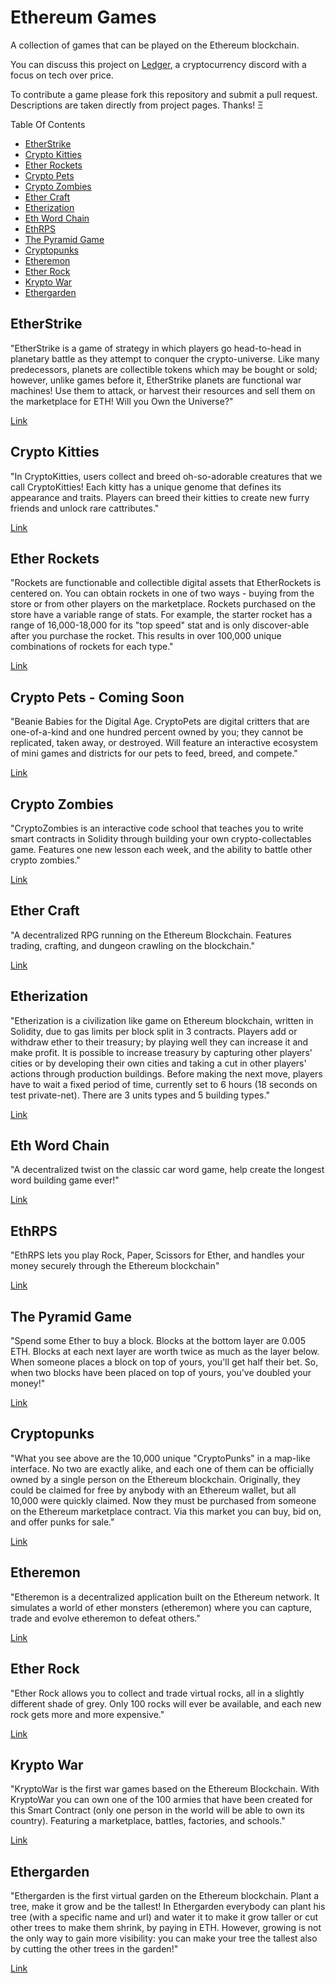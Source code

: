 # Ethereum Games
A collection of games that can be played on the Ethereum blockchain. 

You can discuss this project on [Ledger](https://joinledger.com), a cryptocurrency discord with a focus on tech over price.

To contribute a game please fork this repository and submit a pull request. Descriptions are taken directly from project pages. Thanks! Ξ

Table Of Contents
- [EtherStrike](#etherstrike)
- [Crypto Kitties](#crypto-kitties)
- [Ether Rockets](#ether-rockets)
- [Crypto Pets](#crypto-pets)
- [Crypto Zombies](#crypto-zombies)
- [Ether Craft](#ether-craft)
- [Etherization](#etherization)
- [Eth Word Chain](#eth-word-chain)
- [EthRPS](#ethrps)
- [The Pyramid Game](#the-pyramid-game)
- [Cryptopunks](#cryptopunks)
- [Etheremon](#etheremon)
- [Ether Rock](#ether-rock)
- [Krypto War](#krypto-war)
- [Ethergarden](#ethergarden)


## EtherStrike
"EtherStrike is a game of strategy in which players go head-to-head in planetary battle as they attempt to conquer the crypto-universe. Like many predecessors, planets are collectible tokens which may be bought or sold; however, unlike games before it, EtherStrike planets are functional war machines! Use them to attack, or harvest their resources and sell them on the marketplace for ETH! Will you Own the Universe?"

[Link](https://etherstrike.io)

## Crypto Kitties
"In CryptoKitties, users collect and breed oh-so-adorable creatures that we call CryptoKitties! Each kitty has a unique genome that defines its appearance and traits. Players can breed their kitties to create new furry friends and unlock rare cattributes."

[Link](https://cryptokitties.co)

## Ether Rockets
"Rockets are functionable and collectible digital assets that EtherRockets is centered on. You can obtain rockets in one of two ways - buying from the store or from other players on the marketplace. Rockets purchased on the store have a variable range of stats. For example, the starter rocket has a range of 16,000-18,000 for its "top speed" stat and is only discover-able after you purchase the rocket. This results in over 100,000 unique combinations of rockets for each type."

[Link](https://etherrockets.com/)

## Crypto Pets - Coming Soon
"Beanie Babies for the Digital Age.
CryptoPets are digital critters that are one-of-a-kind and one hundred percent owned by you; they cannot be replicated, taken away, or destroyed. Will feature an interactive ecosystem of mini games and districts for our pets to feed, breed, and compete."

[Link](https://www.cryptopets.co/)

## Crypto Zombies
"CryptoZombies is an interactive code school that teaches you to write smart contracts in Solidity through building your own crypto-collectables game. Features one new lesson each week, and the ability to battle other crypto zombies."

[Link](https://cryptozombies.io)

## Ether Craft
"A decentralized RPG running on the Ethereum Blockchain. Features trading, crafting, and dungeon crawling on the blockchain."

[Link](https://ethercraft.io)

## Etherization
"Etherization is a civilization like game on Ethereum blockchain, written in Solidity, due to gas limits per block split in 3 contracts. Players add or withdraw ether to their treasury; by playing well they can increase it and make profit. It is possible to increase treasury by capturing other players' cities or by developing their own cities and taking a cut in other players' actions through production buildings. Before making the next move, players have to wait a fixed period of time, currently set to 6 hours (18 seconds on test private-net).
There are 3 units types and 5 building types."

[Link](http://www.bspend.com/etherization)

## Eth Word Chain
"A decentralized twist on the classic car word game, help create the longest word building game ever!"

[Link](http://ethwordchain.com/)

## EthRPS
"EthRPS lets you play Rock, Paper, Scissors for Ether, and handles your money securely through the Ethereum blockchain"

[Link](http://ethrps.com/about)

## The Pyramid Game
"Spend some Ether to buy a block.
Blocks at the bottom layer are 0.005 ETH. Blocks at each next layer are worth twice as much as the layer below.
When someone places a block on top of yours, you'll get half their bet. So, when two blocks have been placed on top of yours, you've doubled your money!"

[Link](http://pyramidgame.jesbus.com)

## Cryptopunks
"What you see above are the 10,000 unique "CryptoPunks" in a map-like interface. No two are exactly alike, and each one of them can be officially owned by a single person on the Ethereum blockchain. Originally, they could be claimed for free by anybody with an Ethereum wallet, but all 10,000 were quickly claimed. Now they must be purchased from someone on the Ethereum marketplace contract. Via this market you can buy, bid on, and offer punks for sale."

[Link](https://www.larvalabs.com/cryptopunks)

## Etheremon
"Etheremon is a decentralized application built on the Ethereum network. It simulates a world of ether monsters (etheremon) where you can capture, trade and evolve etheremon to defeat others."

[Link](https://www.etheremon.com/)

## Ether Rock
"Ether Rock allows you to collect and trade virtual rocks, all in a slightly different shade of grey. Only 100 rocks will ever be available, and each new rock gets more and more expensive."

[Link](https://www.etherrock.com)

## Krypto War
"KryptoWar is the first war games based on the Ethereum Blockchain. With KryptoWar you can own one of the 100 armies that have been created for this Smart Contract (only one person in the world will be able to own its country). Featuring a marketplace, battles, factories, and schools."

[Link](https://kryptowar.com/)

## Ethergarden
"Ethergarden is the first virtual garden on the Ethereum blockchain. Plant a tree, make it grow and be the tallest! In Ethergarden everybody can plant his tree (with a specific name and url) and water it to make it grow taller or cut other trees to make them shrink, by paying in ETH. However, growing is not the only way to gain more visibility: you can make your tree the tallest also by cutting the other trees in the garden!"

[Link](https://ethergarden.io/)

